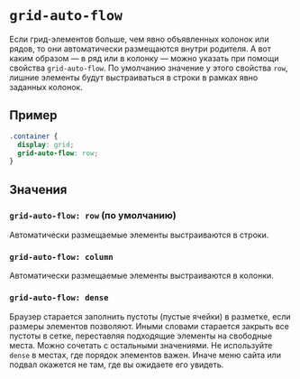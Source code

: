 # `grid-auto-flow`

Если грид-элементов больше, чем явно объявленных колонок или рядов, то они автоматически размещаются внутри родителя. А вот каким образом — в ряд или в колонку — можно указать при помощи свойства `grid-auto-flow`. По умолчанию значение у этого свойства `row`, лишние элементы будут выстраиваться в строки в рамках явно заданных колонок.

## Пример

```css
.container {
  display: grid;
  grid-auto-flow: row;
}
```

## Значения

### `grid-auto-flow: row` (по умолчанию)

Автоматически размещаемые элементы выстраиваются в строки.

### `grid-auto-flow: column`

Автоматически размещаемые элементы выстраиваются в колонки.

### `grid-auto-flow: dense`

Браузер старается заполнить пустоты (пустые ячейки) в разметке, если размеры элементов позволяют. Иными словами старается закрыть все пустоты в сетке, переставляя подходящие элементы на свободные места. Можно сочетать с остальными значениями. Не используйте `dense` в местах, где порядок элементов важен. Иначе меню сайта или подвал окажется не там, где вы ожидаете его увидеть.
